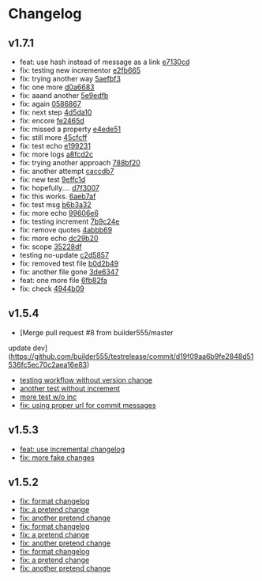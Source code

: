# Changelog

## v1.7.1

* feat: use hash instead of message as a link [e7130cd](https://github.com/builder555/testrelease/commit/e7130cd11cd533510804a227f808ac0d1d0c959b)
* fix: testing new incrementor [e2fb665](https://github.com/builder555/testrelease/commit/e2fb6652c4705dcb74670eb30d727ac72bf0bbdc)
* fix: trying another way [5aefbf3](https://github.com/builder555/testrelease/commit/5aefbf33734768d7f2e972c111846719bfc75ea0)
* fix: one more [d0a6683](https://github.com/builder555/testrelease/commit/d0a6683d3df540e43770b7f88de24ea1a191dca8)
* fix: aaand another [5e9edfb](https://github.com/builder555/testrelease/commit/5e9edfb4ae8b7ddc91f411e2b82317b2df8a7c0d)
* fix: again [0586867](https://github.com/builder555/testrelease/commit/0586867689053dbf467489316101d53164f32a95)
* fix: next step [4d5da10](https://github.com/builder555/testrelease/commit/4d5da10380f720516f692c939152825ebf753c72)
* fix: encore [fe2465d](https://github.com/builder555/testrelease/commit/fe2465d2e3335f7169b3f0ebe736bf6576de6a23)
* fix: missed a property [e4ede51](https://github.com/builder555/testrelease/commit/e4ede5181ff51fdeba2980811181218a9d90711e)
* fix: still more [45cfcff](https://github.com/builder555/testrelease/commit/45cfcffaa3003e9f499a0cc14e98de7315b022f9)
* fix: test echo [e199231](https://github.com/builder555/testrelease/commit/e199231b15804bbf55462e46c78cc59ebbc6945f)
* fix: more logs [a8fcd2c](https://github.com/builder555/testrelease/commit/a8fcd2ca743c16e3fd97a0ecd37fa77f00fc0586)
* fix: trying another approach [788bf20](https://github.com/builder555/testrelease/commit/788bf204868be3703b233588e94cbde0c2e1e454)
* fix: another attempt [caccdb7](https://github.com/builder555/testrelease/commit/caccdb7135aa4b51cd130076f48bb48d7f9c8ba6)
* fix: new test [9effc1d](https://github.com/builder555/testrelease/commit/9effc1d043b6d784279eddc47195da99e2d0059a)
* fix: hopefully.... [d7f3007](https://github.com/builder555/testrelease/commit/d7f300727e8dd50c6f82bc9c73e7bcbcd7da62e2)
* fix: this works. [6aeb7af](https://github.com/builder555/testrelease/commit/6aeb7af9cba220a7b94cd23f4f3a83fed0472ab7)
* fix: test msg [b6b3a32](https://github.com/builder555/testrelease/commit/b6b3a32a32786c250fe5ea89538ba01e3e486693)
* fix: more echo [99606e6](https://github.com/builder555/testrelease/commit/99606e6b806f4a4890c45c5950a3f88f033d69ef)
* fix: testing increment [7b9c24e](https://github.com/builder555/testrelease/commit/7b9c24e72738490867bde59958c068423e666fd7)
* fix: remove quotes [4abbb69](https://github.com/builder555/testrelease/commit/4abbb69de9a65324fc7adb20a800e5f858b5d8e7)
* fix: more echo [dc29b20](https://github.com/builder555/testrelease/commit/dc29b20f3b6f61cc748067c40fc24c08fcb2396b)
* fix: scope [35228df](https://github.com/builder555/testrelease/commit/35228df6ce9ffa1cbf5ce804a85a8f7f0cd9ce47)
* testing no-update [c2d5857](https://github.com/builder555/testrelease/commit/c2d58576ee9bc77a3bfc10869bf99a2f695c75b9)
* fix: removed test file [b0d2b49](https://github.com/builder555/testrelease/commit/b0d2b49058896e21e7730b432161d3e0c2f33dcc)
* fix: another file gone [3de6347](https://github.com/builder555/testrelease/commit/3de63471563fc48c1d9d4d98c5b9921f8fb78f76)
* feat: one more file [6fb82fa](https://github.com/builder555/testrelease/commit/6fb82fa90d0fe724467b04f1922e7a45af434414)
* fix: check [4944b09](https://github.com/builder555/testrelease/commit/4944b092680fe567e5ba0bcdd31cc879f208a46a)

## v1.5.4

* [Merge pull request #8 from builder555/master

update dev](https://github.com/builder555/testrelease/commit/d19f09aa6b9fe2848d51536fc5ec70c2aea16e83)
* [testing workflow without version change](https://github.com/builder555/testrelease/commit/3cdd286aa74b79e68bffd61f66cdeea835d53c4e)
* [another test without increment](https://github.com/builder555/testrelease/commit/a1c10a571bb20e8372d9dad543c7111b30e8b8fa)
* [more test w/o inc](https://github.com/builder555/testrelease/commit/6ce0f8d638b82399ef75bcd883d5a67ffe8edc12)
* [fix: using proper url for commit messages](https://github.com/builder555/testrelease/commit/65e05a7027c9fd75b77b6265e0578d475b60ffad)

## v1.5.3

* [feat: use incremental changelog](https://api.github.com/repos/builder555/testrelease/git/commits/698e4e1dcd3268401cc1bebaabc5ae05d96de3e3)
* [fix: more fake changes](https://api.github.com/repos/builder555/testrelease/git/commits/fb7879dccd5116e0dd3e8d49e6dfaa65054d2464)

## v1.5.2

* [fix: format changelog](https://api.github.com/repos/builder555/testrelease/git/commits/9de4a612f7dfa80dbbdac7ed815720104ec0df56)
* [fix: a pretend change](https://api.github.com/repos/builder555/testrelease/git/commits/9de4a612f7dfa80dbbdac7ed815720104ec0df56)
* [fix: another pretend change](https://api.github.com/repos/builder555/testrelease/git/commits/9de4a612f7dfa80dbbdac7ed815720104ec0df56)
* [fix: format changelog](https://api.github.com/repos/builder555/testrelease/git/commits/691c795e70771ef77b566427f322f4b9fc309797)
* [fix: a pretend change](https://api.github.com/repos/builder555/testrelease/git/commits/691c795e70771ef77b566427f322f4b9fc309797)
* [fix: another pretend change](https://api.github.com/repos/builder555/testrelease/git/commits/691c795e70771ef77b566427f322f4b9fc309797)
* [fix: format changelog](https://api.github.com/repos/builder555/testrelease/git/commits/7f3f69ea4909bd65ee0fb0dd7177d45d4082d5fb)
* [fix: a pretend change](https://api.github.com/repos/builder555/testrelease/git/commits/7f3f69ea4909bd65ee0fb0dd7177d45d4082d5fb)
* [fix: another pretend change](https://api.github.com/repos/builder555/testrelease/git/commits/7f3f69ea4909bd65ee0fb0dd7177d45d4082d5fb)
